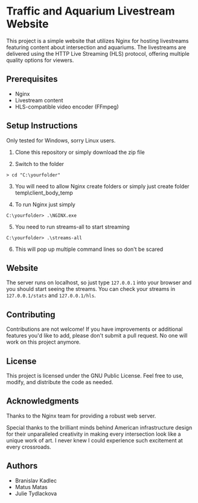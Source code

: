 # Traffic and Aquarium Livestream Website

This project is a simple website that utilizes Nginx for hosting livestreams featuring content about intersection and aquariums. The livestreams are delivered using the HTTP Live Streaming (HLS) protocol, offering multiple quality options for viewers.

## Prerequisites
- Nginx 
- Livestream content 
- HLS-compatible video encoder (FFmpeg)

## Setup Instructions
Only tested for Windows, sorry Linux users.

1. Clone this repository or simply download the zip file
   
3. Switch to the folder
 ```shell
> cd "C:\yourfolder"
```
3. You will need to allow Nginx create folders or simply just create folder temp\client_body_temp
 
5. To run Nginx just simply
```shell
C:\yourfolder> .\NGINX.exe
```

5. You need to run streams-all to start streaming
```shell
C:\yourfolder> .\streams-all
```

6. This will pop up multiple command lines so don't be scared

   
## Website
The server runs on localhost, so just type `127.0.0.1` into your browser and you should start seeing the streams. You can check your streams in `127.0.0.1/stats` and `127.0.0.1/hls`.

## Contributing
Contributions are not welcome! If you have improvements or additional features you'd like to add, please don't submit a pull request. No one will work on this project anymore.

## License
This project is licensed under the GNU Public License. Feel free to use, modify, and distribute the code as needed.

## Acknowledgments
Thanks to the Nginx team for providing a robust web server.

Special thanks to the brilliant minds behind American infrastructure design for their unparalleled creativity in making every intersection look like a unique work of art. I never knew I could experience such excitement at every crossroads.

## Authors
- Branislav Kadlec
- Matus Matas
- Julie Tydlackova
